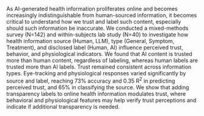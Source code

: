 
As AI-generated health information proliferates online and becomes increasingly indistinguishable from human-sourced information, it becomes critical to understand how we trust and label such content, especially should such information be inaccurate. We conducted a mixed-methods survey (N=142) and within-subjects lab study (N=40) to investigate how health information source (Human, LLM), type (General, Symptom, Treatment), and disclosed label (Human, AI) influence perceived trust, behavior, and physiological indicators. We found that AI content is trusted more than human content, regardless of labeling, whereas human labels are trusted more than AI labels. Trust remained consistent across information types. Eye-tracking and physiological responses varied significantly by source and label, reaching 73\% accuracy and 0.35 R$^2$ in predicting perceived trust, and 65\% in classifying the source. We show that adding transparency labels to online health information modulates trust, where behavioral and physiological features may help verify trust perceptions and indicate if additional transparency is needed.
